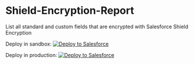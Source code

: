 # Shield-Encryption-Report
List all standard and custom fields that are encrypted with Salesforce Shield Encryption

Deploy in sandbox:
<a href="https://githubsfdeploy-sandbox.herokuapp.com/app/githubdeploy/VinceFINET/Shield-Encryption-Report?ref=master">
  <img alt="Deploy to Salesforce" src="https://raw.githubusercontent.com/afawcett/githubsfdeploy/master/deploy.png">
</a>

Deploy in production:
<a href="https://githubsfdeploy.herokuapp.com/app/githubdeploy/VinceFINET/Shield-Encryption-Report?ref=master">
  <img alt="Deploy to Salesforce" src="https://raw.githubusercontent.com/afawcett/githubsfdeploy/master/deploy.png">
</a>
